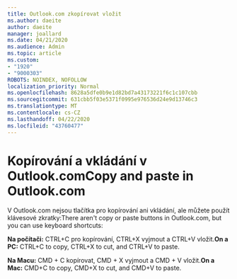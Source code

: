 ```yaml
---
title: Outlook.com zkopírovat vložit
ms.author: daeite
author: daeite
manager: joallard
ms.date: 04/21/2020
ms.audience: Admin
ms.topic: article
ms.custom:
- "1920"
- "9000303"
ROBOTS: NOINDEX, NOFOLLOW
localization_priority: Normal
ms.openlocfilehash: 8628a5dfe0b9e1d82bd7a43173221f6c1c107cbb
ms.sourcegitcommit: 631cbb5f03e5371f0995e976536d24e9d13746c3
ms.translationtype: MT
ms.contentlocale: cs-CZ
ms.lasthandoff: 04/22/2020
ms.locfileid: "43760477"
---
```

# <a name="copy-and-paste-in-outlookcom"></a><span data-ttu-id="b5aed-102">Kopírování a vkládání v Outlook.com</span><span class="sxs-lookup"><span data-stu-id="b5aed-102">Copy and paste in Outlook.com</span></span>

<span data-ttu-id="b5aed-103">V Outlook.com nejsou tlačítka pro kopírování ani vkládání, ale můžete použít klávesové zkratky:</span><span class="sxs-lookup"><span data-stu-id="b5aed-103">There aren't copy or paste buttons in Outlook.com, but you can use keyboard shortcuts:</span></span>

<span data-ttu-id="b5aed-104">**Na počítači:** CTRL+C pro kopírování, CTRL+X vyjmout a CTRL+V vložit.</span><span class="sxs-lookup"><span data-stu-id="b5aed-104">**On a PC:** CTRL+C to copy, CTRL+X to cut, and CTRL+V to paste.</span></span>

<span data-ttu-id="b5aed-105">**Na Macu:** CMD + C kopírovat, CMD + X vyjmout a CMD + V vložit.</span><span class="sxs-lookup"><span data-stu-id="b5aed-105">**On a Mac:** CMD+C to copy, CMD+X to cut, and CMD+V to paste.</span></span>